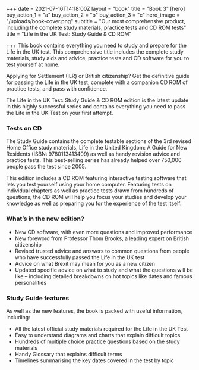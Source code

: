 +++
date = 2021-07-16T14:18:00Z
layout = "book"
title = "Book 3"
[hero]
buy_action_1 = "a"
buy_action_2 = "b"
buy_action_3 = "c"
hero_image = "/uploads/book-cover.png"
subtitle = "Our most comprehensive product, including the complete study materials, practice tests and CD ROM tests"
title = "Life in the UK Test: Study Guide & CD ROM"

+++
This book contains everything you need to study and prepare for the Life in the UK test. This comprehensive title includes the complete study materials, study aids and advice, practice tests and CD software for you to test yourself at home.

Applying for Settlement (ILR) or British citizenship? Get the definitive guide for passing the Life in the UK test, complete with a companion CD ROM of practice tests, and pass with confidence.

The Life in the UK Test: Study Guide & CD ROM edition is the latest update in this highly successful series and contains everything you need to pass the Life in the UK Test on your first attempt.

### Tests on CD

The Study Guide contains the complete testable sections of the 3rd revised Home Office study materials, Life in the United Kingdom: A Guide for New Residents (ISBN: 9780113413409) as well as handy revision advice and practice tests. This best-selling series has already helped over 750,000 people pass the test since 2005.

This edition includes a CD ROM featuring interactive testing software that lets you test yourself using your home computer. Featuring tests on individual chapters as well as practice tests drawn from hundreds of questions, the CD ROM will help you focus your studies and develop your knowledge as well as preparing you for the experience of the test itself.

### What’s in the new edition?

* New CD software, with even more questions and improved performance
* New foreword from Professor Thom Brooks, a leading expert on British citizenship
* Revised trusted advice and answers to common questions from people who have successfully passed the Life in the UK test
* Advice on what Brexit may mean for you as a new citizen
* Updated specific advice on what to study and what the questions will be like – including detailed breakdowns on hot topics like dates and famous personalities

### Study Guide features

As well as the new features, the book is packed with useful information, including:

* All the latest official study materials required for the Life in the UK Test
* Easy to understand diagrams and charts that explain difficult topics
* Hundreds of multiple choice practice questions based on the study materials
* Handy Glossary that explains difficult terms
* Timelines summarising the key dates covered in the test by topic